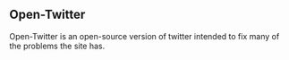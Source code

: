 Open-Twitter
---
Open-Twitter is an open-source version of twitter intended to fix many of the problems the site has.

